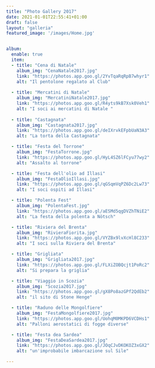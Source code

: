 ```yaml
---
title: "Photo Gallery 2017"
date: 2021-01-01T22:55:41+01:00
draft: false
layout: "galleria"
featured_image: '/images/Home.jpg'


album:
  enable: true
  item:
  - title: "Cena di Natale"
    album_img: "CenaNatale2017.jpg"
    link: "https://photos.app.goo.gl/2YvTqaRqRpB7whyr1"
    alt: "Il pentolone regalato al Club"
  
  - title: "Mercatini di Natale"
    album_img: "MercatiniNatale2017.jpg"
    link: "https://photos.app.goo.gl/R4yts9kB7Xsk0Veh1"
    alt: "I soci ai mercatini di Natale "
  
  - title: "Castagnata"
    album_img: "Castagnata2017.jpg"
    link: "https://photos.app.goo.gl/deIXrvkEFpbUaN3A3"
    alt: "La torta della Castagnata"

  - title: "Festa del Torrone"
    album_img: "FestaTorrone.jpg"
    link: "https://photos.app.goo.gl/HyL4SZ6lFCyu77wy2"
    alt: "Assalto al torrone"

  - title: "Festa dell'olio ad Illasi"
    album_img: "FestaOlioIllasi.jpg"
    link: "https://photos.app.goo.gl/qGSqmVqPZ6Dc2Lw73"
    alt: "I soci ospiti ad Illasi"

  - title: "Polenta Fest"
    album_img: "PolentaFest.jpg"
    link: "https://photos.app.goo.gl/aESMd5qgDVZhTNiE2"
    alt: "La festa della polenta a Nötsch"

  - title: "Riviera del Brenta"
    album_img: "RivieraFiorita.jpg"
    link: "https://photos.app.goo.gl/VYZBx9lvXcHl8C233"
    alt: "I soci sulla Riviera del Brenta"

  - title: "Grigliata"
    album_img: "Grigliata2017.jpg"
    link: "https://photos.app.goo.gl/FLXiZOBQcjt1PoRc2"
    alt: "Si prepara la griglia"

  - title: "Viaggio in Scozia"
    album_img: "Scozia2017.jpg"
    link: "https://photos.app.goo.gl/gX8Po8azGPf2QdEb2"
    alt: "il sito di Stone Henge"

  - title: "Raduno delle Mongolfiere"
    album_img: "FestaMongolfiere2017.jpg"
    link: "https://photos.app.goo.gl/UohqM0MKPD6VCDHs1"
    alt: "Palloni aerostatici di fogge diverse"

  - title: "Festa dea Sardea"
    album_img: "FestaDeaSardea2017.jpg"
    link: "https://photos.app.goo.gl/JOqCJvDKOKOZ3xGX2"
    alt: "un'improbabile imbarcazione sul Sile"

---
```

